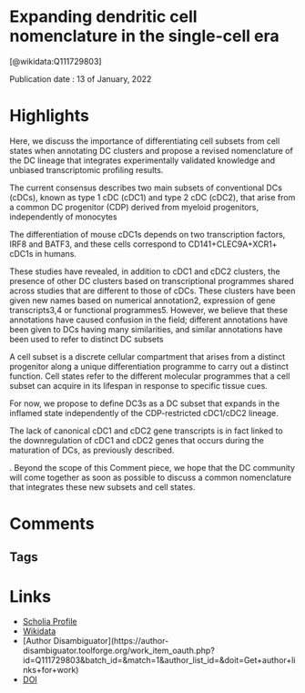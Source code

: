 
Expanding dendritic cell nomenclature in the single-cell era
============================================================
  
  [@wikidata:Q111729803]  
  
Publication date : 13 of January, 2022  

# Highlights

Here, we discuss the importance of differentiating cell subsets from cell states when annotating DC clusters and propose a revised nomenclature of the DC lineage that integrates experimentally validated knowledge and unbiased transcriptomic profiling results.

The current consensus describes two main subsets of conventional DCs (cDCs), known as type 1 cDC (cDC1) and type 2 cDC (cDC2), that arise from a common DC progenitor (CDP) derived from myeloid progenitors, independently of monocytes

The differentiation of mouse cDC1s depends on two transcription factors, IRF8 and BATF3, and these cells correspond to CD141+CLEC9A+XCR1+ cDC1s in humans.

These studies have revealed, in addition to cDC1 and cDC2 clusters, the presence of other DC clusters based on transcriptional programmes shared across studies that are different to those of cDCs. These clusters have been given new names based on numerical annotation2, expression of gene transcripts3,4 or functional programmes5. However, we believe that these annotations have caused confusion in the field; different annotations have been given to DCs having many similarities, and similar annotations have been used to refer to distinct DC subsets

A cell subset is a discrete cellular compartment that arises from a distinct progenitor along a unique differentiation programme to carry out a distinct function. Cell states refer to the different molecular programmes that a cell subset can acquire in its lifespan in response to specific tissue cues. 

<!-- good definition, althoug a bit soup-ish -->

For now, we propose to define DC3s as a DC subset that expands in the inflamed state independently of the CDP-restricted cDC1/cDC2 lineage.

The lack of canonical cDC1 and cDC2 gene transcripts is in fact linked to the downregulation of cDC1 and cDC2 genes that occurs during the maturation of DCs, as previously described.

. Beyond the scope of this Comment piece, we hope that the DC community will come together as soon as possible to discuss a common nomenclature that integrates these new subsets and cell states.



# Comments

## Tags

# Links
  
 * [Scholia Profile](https://scholia.toolforge.org/work/Q111729803)  
 * [Wikidata](https://www.wikidata.org/wiki/Q111729803)  
 * [Author Disambiguator](https://author-
disambiguator.toolforge.org/work_item_oauth.php?id=Q111729803&batch_id=&match=1&author_list_id=&doit=Get+author+links+for+work)  
 * [DOI](https://doi.org/10.1038/S41577-022-00675-7)  
